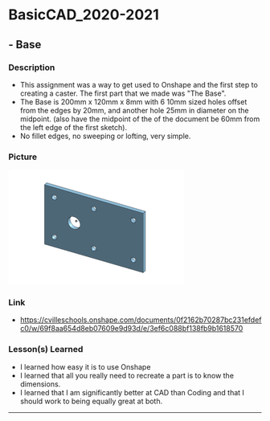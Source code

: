 # BasicCAD_2020-2021

## - Base

### Description
- This assignment was a way to get used to Onshape and the first step to creating a caster. The first part that we made was "The Base".
- The Base is 200mm x 120mm x 8mm with 6 10mm sized holes offset from the edges by 20mm, and another hole 25mm in diameter on the midpoint. (also have the midpoint of the of the document be 60mm from the left edge of the first sketch).
- No fillet edges, no sweeping or lofting, very simple.

### Picture

<img src="Screenshot%202020-09-23%20at%205.05.33%20PM.png" width="350" height="228">

### Link 

- https://cvilleschools.onshape.com/documents/0f2162b70287bc231efdefc0/w/69f8aa654d8eb07609e9d93d/e/3ef6c088bf138fb9b1618570

### Lesson(s) Learned
- I learned how easy it is to use Onshape
- I learned that all you really need to recreate a part is to know the dimensions.
- I learned that I am significantly better at CAD than Coding and that I should work to being equally great at both.
_______________________________________________________________________________________________________________________________________
